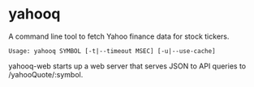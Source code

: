 # yahooq

A command line tool to fetch Yahoo finance data for stock tickers.

```
Usage: yahooq SYMBOL [-t|--timeout MSEC] [-u|--use-cache]
```

yahooq-web starts up a web server that serves JSON to API queries to
/yahooQuote/:symbol.



